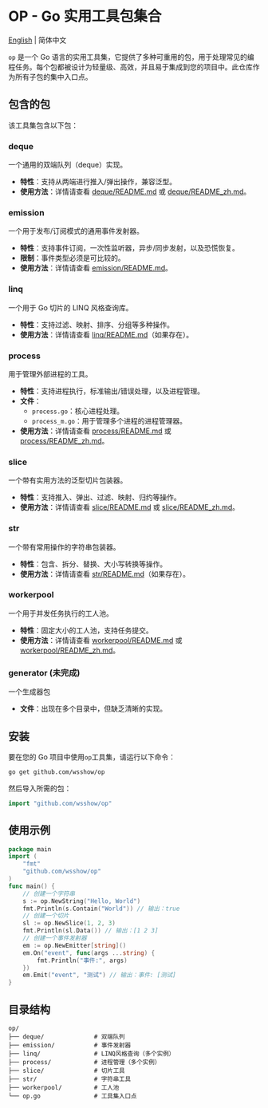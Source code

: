 # OP - Go 实用工具包集合

[English](./README.md) | 简体中文

`op` 是一个 Go 语言的实用工具集，它提供了多种可重用的包，用于处理常见的编程任务。每个包都被设计为轻量级、高效，并且易于集成到您的项目中。此仓库作为所有子包的集中入口点。

## 包含的包

该工具集包含以下包：

### deque

一个通用的双端队列（deque）实现。

- **特性**：支持从两端进行推入/弹出操作，兼容泛型。
- **使用方法**：详情请查看 [deque/README.md](deque/README.md) 或 [deque/README_zh.md](deque/README_zh.md)。

### emission

一个用于发布/订阅模式的通用事件发射器。

- **特性**：支持事件订阅，一次性监听器，异步/同步发射，以及恐慌恢复。
- **限制**：事件类型必须是可比较的。
- **使用方法**：详情请查看 [emission/README.md](emission/README.md)。

### linq

一个用于 Go 切片的 LINQ 风格查询库。

- **特性**：支持过滤、映射、排序、分组等多种操作。
- **使用方法**：详情请查看 [linq/README.md](linq/README.md)（如果存在）。

### process

用于管理外部进程的工具。

- **特性**：支持进程执行，标准输出/错误处理，以及进程管理。
- **文件**：
  - `process.go`：核心进程处理。
  - `process_m.go`：用于管理多个进程的进程管理器。
- **使用方法**：详情请查看 [process/README.md](process/README.md) 或 [process/README_zh.md](process/README_zh.md)。

### slice

一个带有实用方法的泛型切片包装器。

- **特性**：支持推入、弹出、过滤、映射、归约等操作。
- **使用方法**：详情请查看 [slice/README.md](slice/README.md) 或 [slice/README_zh.md](slice/README_zh.md)。

### str

一个带有常用操作的字符串包装器。

- **特性**：包含、拆分、替换、大小写转换等操作。
- **使用方法**：详情请查看 [str/README.md](str/README.md)（如果存在）。

### workerpool

一个用于并发任务执行的工人池。

- **特性**：固定大小的工人池，支持任务提交。
- **使用方法**：详情请查看 [workerpool/README.md](workerpool/README.md) 或 [workerpool/README_zh.md](workerpool/README_zh.md)。

### generator (未完成)

一个生成器包

- **文件**：出现在多个目录中，但缺乏清晰的实现。

## 安装

要在您的 Go 项目中使用`op`工具集，请运行以下命令：

```bash
go get github.com/wsshow/op
```

然后导入所需的包：

```go
import "github.com/wsshow/op"
```

## 使用示例

```go
package main
import (
	"fmt"
	"github.com/wsshow/op"
)
func main() {
	// 创建一个字符串
	s := op.NewString("Hello, World")
	fmt.Println(s.Contain("World")) // 输出：true
	// 创建一个切片
	sl := op.NewSlice(1, 2, 3)
	fmt.Println(sl.Data()) // 输出：[1 2 3]
	// 创建一个事件发射器
	em := op.NewEmitter[string]()
	em.On("event", func(args ...string) {
		fmt.Println("事件:", args)
	})
	em.Emit("event", "测试") // 输出：事件: [测试]
}
```

## 目录结构

```
op/
├── deque/              # 双端队列
├── emission/           # 事件发射器
├── linq/               # LINQ风格查询（多个实例）
├── process/            # 进程管理（多个实例）
├── slice/              # 切片工具
├── str/                # 字符串工具
├── workerpool/         # 工人池
└── op.go               # 工具集入口点
```
